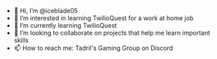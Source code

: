- 👋 Hi, I’m @iceblade05
- 👀 I’m interested in learning TwilioQuest for a work at home job
- 🌱 I’m currently learning TwilioQuest
- 💞️ I’m looking to collaborate on projects that help me learn important skills
- 📫 How to reach me: Tadril's Gaming Group on Discord

<!---
iceblade05/iceblade05 is a ✨ special ✨ repository because its `README.md` (this file) appears on your GitHub profile.
You can click the Preview link to take a look at your changes.
--->
